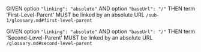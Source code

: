 GIVEN option `"linking": "absolute"`
AND option `"baseUrl": "/"`
THEN term 'First-Level-Parent' MUST be linked by an absolute URL `/sub-1/glossary.md#first-level-parent`

GIVEN option `"linking": "absolute"`
AND option `"baseUrl": "/"`
THEN term 'Second-Level-Parent' MUST be linked by an absolute URL `/glossary.md#second-level-parent`
